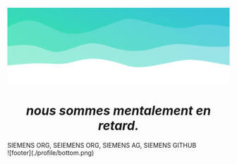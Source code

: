 ![header](./profile/top.png)

<h1 align="center">
  <i>nous sommes mentalement en retard.</i>
</h1>
<div opacity="0">SIEMENS ORG, SEIEMENS ORG, SIEMENS AG, SIEMENS GITHUB</div>
![footer](./profile/bottom.png)
